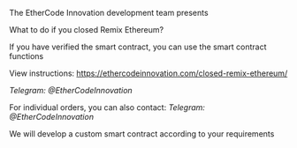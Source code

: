 The EtherCode Innovation development team presents

What to do if you closed Remix Ethereum?

If you have verified the smart contract, you can use the smart contract functions

View instructions: https://ethercodeinnovation.com/closed-remix-ethereum/

*Telegram: @EtherCodeInnovation*

For individual orders, you can also contact: *Telegram: @EtherCodeInnovation*

We will develop a custom smart contract according to your requirements
